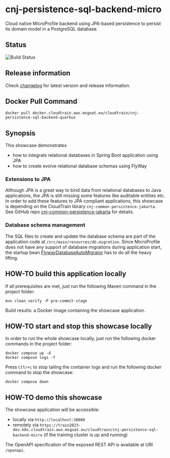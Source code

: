 # cnj-persistence-sql-backend-micro

Cloud native MicroProfile backend using JPA-based persistence to persist its domain model in a PostgreSQL database.

## Status

![Build Status]()

## Release information

Check [changelog](changelog.md) for latest version and release information.

## Docker Pull Command

`docker pull docker.cloudtrain.aws.msgoat.eu/cloudtrain/cnj-persistence-sql-backend-quarkus`

## Synopsis

This showcase demonstrates
* how to integrate relational databases in Spring Boot application using JPA
* how to create evolve relational database schemas using FlyWay

### Extensions to JPA

Although JPA is a great way to bind data from relational databases to Java applications, the JPA is still missing some
features like auditable entities etc. In order to add these features to JPA compliant applications, this showcase is
depending on the CloudTrain library `cnj-common-persistence-jakarta`.
See GitHub repo [cnj-common-persistence-jakarta](https://github.com/msgoat/cnj-common-persistence-jakarta) for details.

### Database schema management

The SQL files to create and update the database schema are part of the application code at `/src/main/resources/db.migration`.
Since MicroProfile does not have any support of database migrations during application start, the startup bean 
[FlywayDatabaseAutoMigrator](src/main/java/group/msg/at/cloud/cloudtrain/adapter/persistence/migration/FlywayDatabaseAutoMigrator.java)
has to do all the heavy lifting.

## HOW-TO build this application locally

If all prerequisites are met, just run the following Maven command in the project folder:

```shell 
mvn clean verify -P pre-commit-stage
```

Build results: a Docker image containing the showcase application.

## HOW-TO start and stop this showcase locally

In order to run the whole showcase locally, just run the following docker commands in the project folder:

```shell 
docker compose up -d
docker compose logs -f 
```

Press `Ctlr+c` to stop tailing the container logs and run the following docker command to stop the showcase:

```shell 
docker compose down
```

## HOW-TO demo this showcase

The showcase application will be accessible:
* locally via `http://localhost:38080`
* remotely via `https://train2023-dev.k8s.cloudtrain.aws.msgoat.eu/cloudtrain/cnj-persistence-sql-backend-micro` (if the training cluster is up and running)

The OpenAPI specification of the exposed REST API is available at URI `/openapi`.
